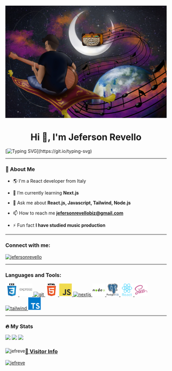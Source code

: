 [![banner](./img/making-music-in-outer-space.jpg)](https://github.com/jefreve)

<h1 align="center">Hi 👋, I'm Jeferson Revello</h1>

[![Typing SVG](https://readme-typing-svg.herokuapp.com?duration=10000&center=true&vCenter=true&width=1000&height=30&lines=Hello+this+is+jefreve%2C+Welcome+to+my+Github+page.)](https://git.io/typing-svg)

---

### 👦 About Me

- 🌎 I'm a React developer from Italy

- 🌱 I’m currently learning **Next.js**

- 💬 Ask me about **React.js, Javascript, Tailwind, Node.js**

- 📫 How to reach me **jefersonrevellobiz@gmail.com**

- ⚡ Fun fact **I have studied music production**

---

<h3 align="left">Connect with me:</h3>
<p align="left">
<a href="https://linkedin.com/in/jefersonrevello" target="blank"><img align="center" src="https://raw.githubusercontent.com/rahuldkjain/github-profile-readme-generator/master/src/images/icons/Social/linked-in-alt.svg" alt="jefersonrevello" height="30" width="40" /></a>
</p>

---

<h3 align="left">Languages and Tools:</h3>
<p align="left"> <a href="https://www.w3schools.com/css/" target="_blank" rel="noreferrer"> <img src="https://raw.githubusercontent.com/devicons/devicon/master/icons/css3/css3-original-wordmark.svg" alt="css3" width="40" height="40"/> </a> <a href="https://expressjs.com" target="_blank" rel="noreferrer"> <img src="https://raw.githubusercontent.com/devicons/devicon/master/icons/express/express-original-wordmark.svg" alt="express" width="40" height="40"/> </a> <a href="https://git-scm.com/" target="_blank" rel="noreferrer"> <img src="https://www.vectorlogo.zone/logos/git-scm/git-scm-icon.svg" alt="git" width="40" height="40"/> </a> <a href="https://www.w3.org/html/" target="_blank" rel="noreferrer"> <img src="https://raw.githubusercontent.com/devicons/devicon/master/icons/html5/html5-original-wordmark.svg" alt="html5" width="40" height="40"/> </a> <a href="https://developer.mozilla.org/en-US/docs/Web/JavaScript" target="_blank" rel="noreferrer"> <img src="https://raw.githubusercontent.com/devicons/devicon/master/icons/javascript/javascript-original.svg" alt="javascript" width="40" height="40"/> </a> <a href="https://nextjs.org/" target="_blank" rel="noreferrer"> <img src="https://cdn.worldvectorlogo.com/logos/nextjs-2.svg" alt="nextjs" width="40" height="40"/> </a> <a href="https://nodejs.org" target="_blank" rel="noreferrer"> <img src="https://raw.githubusercontent.com/devicons/devicon/master/icons/nodejs/nodejs-original-wordmark.svg" alt="nodejs" width="40" height="40"/> </a> <a href="https://www.postgresql.org" target="_blank" rel="noreferrer"> <img src="https://raw.githubusercontent.com/devicons/devicon/master/icons/postgresql/postgresql-original-wordmark.svg" alt="postgresql" width="40" height="40"/> </a> <a href="https://reactjs.org/" target="_blank" rel="noreferrer"> <img src="https://raw.githubusercontent.com/devicons/devicon/master/icons/react/react-original-wordmark.svg" alt="react" width="40" height="40"/> </a> <a href="https://sass-lang.com" target="_blank" rel="noreferrer"> <img src="https://raw.githubusercontent.com/devicons/devicon/master/icons/sass/sass-original.svg" alt="sass" width="40" height="40"/> </a> <a href="https://tailwindcss.com/" target="_blank" rel="noreferrer"> <img src="https://www.vectorlogo.zone/logos/tailwindcss/tailwindcss-icon.svg" alt="tailwind" width="40" height="40"/> </a> <a href="https://www.typescriptlang.org/" target="_blank" rel="noreferrer"> <img src="https://raw.githubusercontent.com/devicons/devicon/master/icons/typescript/typescript-original.svg" alt="typescript" width="40" height="40"/> </a> </p>

---

### 🔥 My Stats

<img width="400" src="https://github-readme-stats.vercel.app/api?username=jefreve&count_private=true&show_icons=true&theme=react" /> <img width="425" src="https://streak-stats.demolab.com/?user=jefreve&theme=react" />
<img width="830" src="https://github-readme-activity-graph.vercel.app/graph?username=jefreve&bg_color=21232a&color=a8eeff&line=61dafb&point=f0fcff&area=true&hide_border=false" />
<a href="https://github.com/jefreve/github-stats">

<p><img align="left" src="https://github-readme-stats.vercel.app/api/top-langs?username=jefreve&locale=en&bg_color=21232a&color=a8eeff&line=61dafb&point=f0fcff&area=true&hide_border=false&theme=react" alt="jefreve" /></p>

### 👀 Visitor Info

<p align="left"> <img src="https://komarev.com/ghpvc/?username=jefreve&label=Profile%20views&color=0e75b6&style=flat" alt="jefreve" /> </p>
